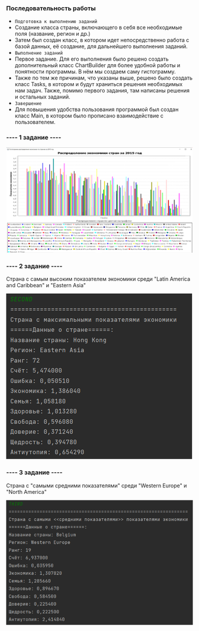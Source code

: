 ### Последовательность работы

- `Подготовка к выполнению заданий`
- Создание класса страны, включающего в себя все необходимые поля (название, регион и др.)
- Затем был создан класс, в котором идет непосредственно работа с базой данных, её создание, для дальнейшего выполнения заданий.
- `Выполнение заданий`
- Первое задание. Для его выполнения было решено создать дополнительный класс ChartBuilder для более удобной работы и понятности программы. В нём мы создаем саму гистограмму.
- Также по тем же причинам, что указаны выше, решено было создать класс Tasks, в котором и будут храниться решения необходимых нам задач. Также, помимо первого задания, там написаны решения и остальных заданий.
- `Завершение`
- Для повышения удобства пользования программой был создан класс Main, в котором было прописано взаимодействие с пользователем.

### ---- 1 задание ----

![first](first.png)

### ---- 2 задание ----

Страна с самым высоким показателем экономики среди "Latin America and Caribbean" и "Eastern Asia"

![second](second.png)

### ---- 3 задание ----

Страна с "самыми средними показателями" среди "Western Europe" и "North America"
 
![third](third.png)

